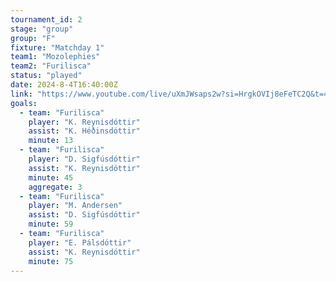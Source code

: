 ```yaml
---
tournament_id: 2
stage: "group"
group: "F"
fixture: "Matchday 1"
team1: "Mozolephies"
team2: "Furilisca"
status: "played"
date: 2024-8-4T16:40:00Z
link: "https://www.youtube.com/live/uXmJWsaps2w?si=HrgkOVIj8eFeTC2Q&t=4869"
goals:
  - team: "Furilisca"
    player: "K. Reynisdóttir"
    assist: "K. Héðinsdóttir"
    minute: 13
  - team: "Furilisca"
    player: "D. Sigfúsdóttir"
    assist: "K. Reynisdóttir"
    minute: 45
    aggregate: 3
  - team: "Furilisca"
    player: "M. Andersen"
    assist: "D. Sigfúsdóttir"
    minute: 59
  - team: "Furilisca"
    player: "E. Pálsdóttir"
    assist: "K. Reynisdóttir"
    minute: 75
---
```

